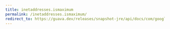 ```yaml
---
title: inetaddresses.ismaximum
permalink: /inetaddresses.ismaximum/
redirect_to: https://guava.dev/releases/snapshot-jre/api/docs/com/google/common/net/InetAddresses.html#isMaximum-java.net.InetAddress-
---
```

